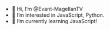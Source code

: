 - 👋 Hi, I’m @Evant-MagellanTV
- 👀 I’m interested in JavaScript, Python.
- 🌱 I’m currently learning JavaScript!


<!---
Evant-MagellanTV/Evant-MagellanTV is a ✨ special ✨ repository because its `README.md` (this file) appears on your GitHub profile.
You can click the Preview link to take a look at your changes.
--->
